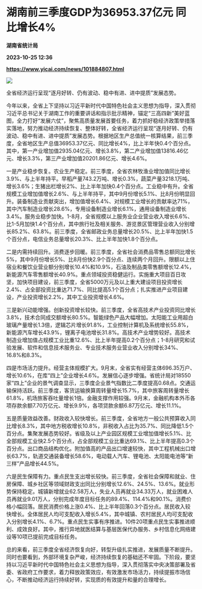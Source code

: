 # 湖南前三季度GDP为36953.37亿元 同比增长4%
**湖南省统计局**

**2023-10-25 12:36**

**https://www.yicai.com/news/101884807.html**

![](https://imgcdn.yicai.com/uppics/slides/2023/10/4624918611ec011c1eee0d1df6acf1d3.jpg)

全省经济运行呈现“逐月好转、仍有波动、稳中有进、进中提质”发展态势。

今年以来，全省上下坚持以习近平新时代中国特色社会主义思想为指导，深入贯彻习近平总书记关于湖南工作的重要讲话和指示批示精神，锚定“三高四新”美好蓝图，全力打好“发展六仗”，聚焦高质量发展首要任务，着力抓好稳经济政策举措落实落地，努力推动经济持续恢复、整体好转，全省经济运行呈现“逐月好转、仍有波动、稳中有进、进中提质”发展态势。根据地区生产总值统一核算结果，前三季度，全省地区生产总值36953.37亿元、同比增长4%，比上半年快0.4个百分点。其中，第一产业增加值2935.04亿元、增长3.8%，第二产业增加值13816.46亿元、增长3.3%，第三产业增加值20201.86亿元、增长4.6%。

一是产业稳步恢复。农业生产稳定。前三季度，全省农林牧渔业增加值同比增长3.9%、与上半年持平。早稻产量743.2万吨、增长0.3%，蔬菜产量3218.1万吨、增长3.6%；生猪出栏增长2%、比上半年加快0.4个百分点。工业稳中有升。全省规模工业增加值增长2.6%、与上半年持平，其中9月份增长5.1%、比8月份明显回升。装备制造业贡献突出，增加值增长6.4%、对规模工业增长的贡献率达71%，其中汽车制造业增长28.6%，专用设备制造业增长6.1%，通用设备制造业增长3.4%。服务业稳步加快。1-8月，全省规模以上服务业企业营业收入增长6.6%、比1-5月加快1.4个百分点，其中旅行社及相关服务、游览景区管理营业收入分别增长85.2%、63.8%。前三季度，全省邮政业务总量增长20.5%、比上半年加快1.5个百分点，电信业务总量增长20.3%、比上半年加快1.8个百分点。

二是内需持续回升。消费逐步回暖。前三季度，全省社会消费品零售总额同比增长5%，其中9月份增长5%、比8月份快2.9个百分点、连续两个月回升。限额以上住宿业和餐饮业营业额分别增长10.4%和10.9%，石油及制品类零售额增长12.4%，新能源汽车零售额增长40.9%。重点领域投资稳健运行。实施重大项目百日攻坚，加快项目建设，前三季度，全省5000万元及以上重大建设项目投资增长2.4%、占全部投资比重达71.7%、同比提高5.1个百分点；扎实推进产业项目建设，产业投资增长2.2%，其中工业投资增长4.6%。

三是新兴动能增强。创新投资增长较快。前三季度，全省高技术产业投资同比增长3.8%，技术合同成交额增长80.5%。智能绿色产品大幅增加。太阳能工业用超白玻璃产量增长1.3倍，逻辑芯片增长91.8%，工业控制计算机及系统增长55.8%，新能源汽车增长43.9%，锂离子电池增长31.8%。高技术产业增势较好。高技术制造业增加值占规模工业比重12.6%、比上半年提高0.2个百分点；1-8月研究和试验发展、软件和信息技术服务业、专业技术服务业营业收入分别增长34%、16.8%和8.3%。

四是市场活力提升。经营主体规模扩大。9月末，全省实有经营主体696.35万户、增长10.6%，在库“四上”企业增长4.6%。发展信心逐步增强。省统计局对18550家“四上”企业的景气调查显示，三季度企业景气指数比二季度提高0.68点。交通运输保持活跃。前三季度，客货运输换算周转量增长15.7%，其中旅客周转量增长61.8%，机场旅客吞吐量增长1倍。金融支撑作用较强。9月末，金融机构本外币各项存款余额7.70万亿元、增长9.9%，各项贷款余额6.87万亿元、增长11.1%。

五是质量效益改善。财政收入较快增长。前三季度，全省地方一般公共预算收入同比增长8.3%，其中地方税收增长10.8%，非税收入占比为35.7%、同比降低1.5个百分点。集聚发展态势较好。省级及以上产业园区规模工业增加值增长5.1%、比全部规模工业快2.5个百分点，占全部规模工业比重达69.1%、比上半年提高0.3个百分点。出口商品结构优化。附加值高的产品出口增速较快，其中工程机械出口增长63.7%，轨道交通装备增长58.6%，电动载人汽车、锂电池、太阳能电池等“新三样”产品增长44.5%。

六是民生保障有力。重点民生支出增长较快。前三季度，全省社会保障和就业、住房保障、城乡社区等领域财政支出同比分别增长12.6%、24.5%、13.6%。就业形势保持稳定。城镇新增就业62.58万人，失业人员再就业34.33万人，就业困难人员再就业9.01万人，分别完成年度目标任务的89.4%、114.4%和90.1%。消费价格小幅回落。居民消费价格上涨0.4%、比上半年回落0.3个百分点。居民收入较快增长。全体居民人均可支配收入增长5.4%，其中城镇、农村居民人均可支配收入分别增长4.1%、6.7%。重点民生实事有序推进。10件20项重点民生实事推进顺利、成效良好。其中，推行异地就医结算与基层医保代办服务、乡村信息化网络建设等10项已提前完成目标任务。

总的来看，前三季度全省经济恢复向好，转型升级扎实推进，发展质量不断提升。同时也要看到，外部环境复杂严峻，经济持续恢复的基础还不牢固。下阶段，要坚持以习近平新时代中国特色社会主义思想为指导，深入贯彻落实中央决策部署及省委、省政府工作要求，着力释放政策效应，有效激发市场活力，持续提振市场信心，不断推动经济运行持续好转，实现质的有效提升和量的合理增长。